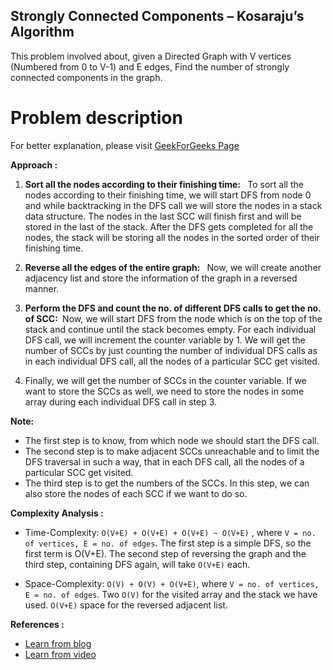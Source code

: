 ## Strongly Connected Components – Kosaraju’s Algorithm

This problem involved about, given a Directed Graph with V vertices (Numbered from 0 to V-1) and E edges, Find the number of strongly connected components in the graph.

# Problem description

For better explanation, please visit [GeekForGeeks Page](https://practice.geeksforgeeks.org/problems/strongly-connected-components-kosarajus-algo/1)

**Approach :**<br/>

1. <b> Sort all the nodes according to their finishing time: </b> &nbsp; To sort all the nodes according to their finishing time, we will start DFS from node 0 and while backtracking in the DFS call we will store the nodes in a stack data structure. The nodes in the last SCC will finish first and will be stored in the last of the stack. After the DFS gets completed for all the nodes, the stack will be storing all the nodes in the sorted order of their finishing time.

2. <b> Reverse all the edges of the entire graph: </b> &nbsp; Now, we will create another adjacency list and store the information of the graph in a reversed manner.

3. <b> Perform the DFS and count the no. of different DFS calls to get the no. of SCC: </b> &nbsp;Now, we will start DFS from the node which is on the top of the stack and continue until the stack becomes empty. For each individual DFS call, we will increment the counter variable by 1. We will get the number of SCCs by just counting the number of individual DFS calls as in each individual DFS call, all the nodes of a particular SCC get visited.

4. Finally, we will get the number of SCCs in the counter variable. If we want to store the SCCs as well, we need to store the nodes in some array during each individual DFS call in step 3.

**Note:**<br/>

-   The first step is to know, from which node we should start the DFS call.
-   The second step is to make adjacent SCCs unreachable and to limit the DFS traversal in such a way, that in each DFS call, all the nodes of a particular SCC get visited.
-   The third step is to get the numbers of the SCCs. In this step, we can also store the nodes of each SCC if we want to do so.

**Complexity Analysis :**<br/>

-   Time-Complexity: `O(V+E) + O(V+E) + O(V+E) ~ O(V+E)` , where `V = no. of vertices, E = no. of edges`. The first step is a simple DFS, so the first term is O(V+E). The second step of reversing the graph and the third step, containing DFS again, will take `O(V+E)` each.

-   Space-Complexity: `O(V) + O(V) + O(V+E)`, where `V = no. of vertices, E = no. of edges`. Two `O(V)` for the visited array and the stack we have used. `O(V+E)` space for the reversed adjacent list.

**References :**<br/>

-   [Learn from blog](https://takeuforward.org/graph/strongly-connected-components-kosarajus-algorithm-g-54/)
-   [Learn from video](https://www.youtube.com/watch?v=R6uoSjZ2imo&list=PLgUwDviBIf0oE3gA41TKO2H5bHpPd7fzn&index=59)
